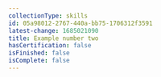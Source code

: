 ```yaml
---
collectionType: skills
id: 05a98012-2767-440a-bb75-1706312f3591
latest-change: 1685021090
title: Example number two
hasCertification: false
isFinished: false
isComplete: false
---
```

